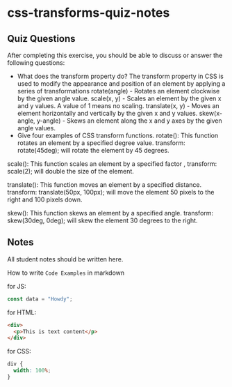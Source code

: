 # css-transforms-quiz-notes

## Quiz Questions

After completing this exercise, you should be able to discuss or answer the following questions:

- What does the transform property do?
The transform property in CSS is used to modify the appearance and position of an element by applying a series of transformations
rotate(angle) - Rotates an element clockwise by the given angle value.
scale(x, y) - Scales an element by the given x and y values. A value of 1 means no scaling.
translate(x, y) - Moves an element horizontally and vertically by the given x and y values.
skew(x-angle, y-angle) - Skews an element along the x and y axes by the given angle values.
- Give four examples of CSS transform functions.
rotate(): This function rotates an element by a specified degree value.  transform: rotate(45deg); will rotate the element by 45 degrees.

scale(): This function scales an element by a specified factor , transform: scale(2); will double the size of the element.

translate(): This function moves an element by a specified distance. transform: translate(50px, 100px); will move the element 50 pixels to the right and 100 pixels down.

skew(): This function skews an element by a specified angle.  transform: skew(30deg, 0deg); will skew the element 30 degrees to the right.

## Notes

All student notes should be written here.


How to write `Code Examples` in markdown

for JS:

```javascript
const data = "Howdy";
```

for HTML:

```html
<div>
  <p>This is text content</p>
</div>
```

for CSS:

```css
div {
  width: 100%;
}
```
